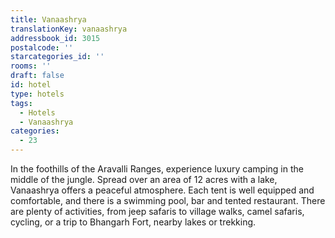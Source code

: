 ```yaml
---
title: Vanaashrya
translationKey: vanaashrya
addressbook_id: 3015
postalcode: ''
starcategories_id: ''
rooms: ''
draft: false
id: hotel
type: hotels
tags:
  - Hotels
  - Vanaashrya
categories:
  - 23
---
```

In the foothills of the Aravalli Ranges, experience luxury camping in the middle of the jungle. Spread over an area of 12 acres with a lake, Vanaashrya offers a peaceful atmosphere. Each tent is well equipped and comfortable, and there is a swimming pool, bar and tented restaurant. There are plenty of activities, from jeep safaris to village walks, camel safaris, cycling, or a trip to Bhangarh Fort, nearby lakes or trekking.